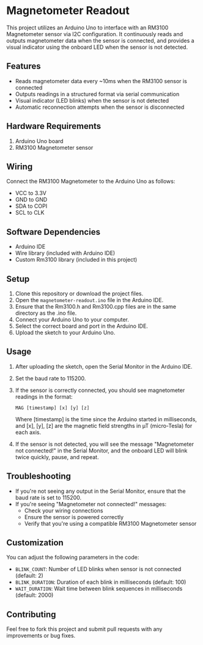 # Magnetometer Readout

This project utilizes an Arduino Uno to interface with an RM3100 Magnetometer sensor via I2C configuration. It continuously reads and outputs magnetometer data when the sensor is connected, and provides a visual indicator using the onboard LED when the sensor is not detected.

## Features

- Reads magnetometer data every ~10ms when the RM3100 sensor is connected
- Outputs readings in a structured format via serial communication
- Visual indicator (LED blinks) when the sensor is not detected
- Automatic reconnection attempts when the sensor is disconnected

## Hardware Requirements

1. Arduino Uno board
2. RM3100 Magnetometer sensor

## Wiring

Connect the RM3100 Magnetometer to the Arduino Uno as follows:

- VCC to 3.3V
- GND to GND
- SDA to COPI
- SCL to CLK

## Software Dependencies

- Arduino IDE
- Wire library (included with Arduino IDE)
- Custom Rm3100 library (included in this project)

## Setup

1. Clone this repository or download the project files.
2. Open the `magnetometer-readout.ino` file in the Arduino IDE.
3. Ensure that the Rm3100.h and Rm3100.cpp files are in the same directory as the .ino file.
4. Connect your Arduino Uno to your computer.
5. Select the correct board and port in the Arduino IDE.
6. Upload the sketch to your Arduino Uno.

## Usage

1. After uploading the sketch, open the Serial Monitor in the Arduino IDE.
2. Set the baud rate to 115200.
3. If the sensor is correctly connected, you should see magnetometer readings in the format:
   ```
   MAG [timestamp] [x] [y] [z]
   ```
   Where [timestamp] is the time since the Arduino started in milliseconds, and [x], [y], [z] are the magnetic field strengths in µT (micro-Tesla) for each axis.

4. If the sensor is not detected, you will see the message "Magnetometer not connected!" in the Serial Monitor, and the onboard LED will blink twice quickly, pause, and repeat.

## Troubleshooting

- If you're not seeing any output in the Serial Monitor, ensure that the baud rate is set to 115200.
- If you're seeing "Magnetometer not connected!" messages:
  - Check your wiring connections
  - Ensure the sensor is powered correctly
  - Verify that you're using a compatible RM3100 Magnetometer sensor

## Customization

You can adjust the following parameters in the code:

- `BLINK_COUNT`: Number of LED blinks when sensor is not connected (default: 2)
- `BLINK_DURATION`: Duration of each blink in milliseconds (default: 100)
- `WAIT_DURATION`: Wait time between blink sequences in milliseconds (default: 2000)

## Contributing

Feel free to fork this project and submit pull requests with any improvements or bug fixes.
